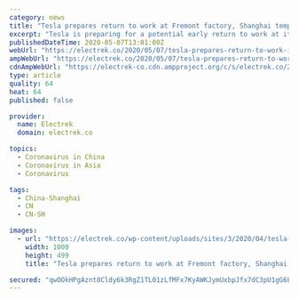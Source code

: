 ```yaml
---
category: news
title: "Tesla prepares return to work at Fremont factory, Shanghai temporarily closes again"
excerpt: "Tesla is preparing for a potential early return to work at its Fremont factory while it temporarily closed its Gigafactory in Shanghai, which was its only operating car factory. After defying early shelter-in-place orders in the Bay Area,"
publishedDateTime: 2020-05-07T13:01:00Z
webUrl: "https://electrek.co/2020/05/07/tesla-prepares-return-to-work-in-fremot-factory-shanghai-closes-again/"
ampWebUrl: "https://electrek.co/2020/05/07/tesla-prepares-return-to-work-in-fremot-factory-shanghai-closes-again/amp/"
cdnAmpWebUrl: "https://electrek-co.cdn.ampproject.org/c/s/electrek.co/2020/05/07/tesla-prepares-return-to-work-in-fremot-factory-shanghai-closes-again/amp/"
type: article
quality: 64
heat: 64
published: false

provider:
  name: Electrek
  domain: electrek.co

topics:
  - Coronavirus in China
  - Coronavirus in Asia
  - Coronavirus

tags:
  - China-Shanghai
  - CN
  - CN-SH

images:
  - url: "https://electrek.co/wp-content/uploads/sites/3/2020/04/tesla-fremont-1200.jpg?quality=82&strip=all&w=1000"
    width: 1000
    height: 499
    title: "Tesla prepares return to work at Fremont factory, Shanghai temporarily closes again"

secured: "qwOOkHPgAznt8Cldy6k3RgZ1TL01zLfMFx7KyAWKJymUxbpJfx7dC3pU1gG6LDVrElLJbe0g1wTlWSPcD9CePt1DLdwIC6SWhiM7TkGnNwxTYt2SkrvGSUVoAZbJIv0+dhemhiUe5gTdWVTc8sRc+4hma4G5PTDVoTVjYICzg/u9NVyQVzXReyQjiO0baCbPI315+4cdSPWIg0ifSCqOfEoYJQYa8nJJTS90DpV2XDvl0ozgcG02yV27BEOgVyjkEa2OgfS9rfk/2Qqznw9SO5rUhQIZ6JuWMXcpaquEMeWQVzugXH+UuwEwiRKaPnGO;ZEJNkG/4NbhglYUJMp/RRg=="
---
```



